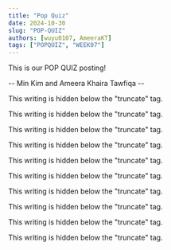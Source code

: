 ```yaml
---
title: "Pop Quiz"
date: 2024-10-30
slug: "POP-QUIZ"
authors: [wuyu0107, AmeeraKT]
tags: ["POPQUIZ", "WEEK07"]
---
```


This is our POP QUIZ posting!

-- Min Kim and Ameera Khaira Tawfiqa --

<!--truncate-->

This writing is hidden below the "truncate" tag.

This writing is hidden below the "truncate" tag.

This writing is hidden below the "truncate" tag.

This writing is hidden below the "truncate" tag.

This writing is hidden below the "truncate" tag.

This writing is hidden below the "truncate" tag.

This writing is hidden below the "truncate" tag.

This writing is hidden below the "truncate" tag.

This writing is hidden below the "truncate" tag.

This writing is hidden below the "truncate" tag.
